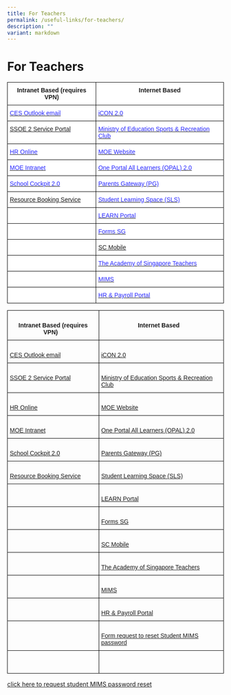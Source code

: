 ```yaml
---
title: For Teachers
permalink: /useful-links/for-teachers/
description: ""
variant: markdown
---
```

# **For Teachers**
<table style="border-collapse:collapse;border-spacing:0" class="tg"><thead><tr><th style="background-color:#FFF;border-color:black;border-style:solid;border-width:1px;font-family:Arial, sans-serif;font-size:14px;font-weight:bold;overflow:hidden;padding:10px 5px;text-align:center;vertical-align:top;word-break:normal"><span style="font-weight:bold;background-color:#FFF">Intranet Based (requires VPN)</span></th><th style="background-color:#FFF;border-color:black;border-style:solid;border-width:1px;font-family:Arial, sans-serif;font-size:14px;font-weight:bold;overflow:hidden;padding:10px 5px;text-align:center;vertical-align:top;word-break:normal"><span style="background-color:#FFF">Internet Based</span></th></tr></thead><tbody><tr><td style="background-color:#FFF;border-color:black;border-style:solid;border-width:1px;color:#2828FF;font-family:Arial, sans-serif;font-size:14px;overflow:hidden;padding:10px 5px;text-align:left;text-decoration:underline;vertical-align:top;word-break:normal"><a href="https://schools.gov.sg/owa"><span style="font-weight:400;text-decoration:none;color:#2828FF">CES Outlook email</span></a></td><td style="background-color:#FFF;border-color:black;border-style:solid;border-width:1px;color:#2828FF;font-family:Arial, sans-serif;font-size:14px;overflow:hidden;padding:10px 5px;text-align:left;text-decoration:underline;vertical-align:top;word-break:normal"><a href="https://icon.moe.edu.sg/"><span style="font-weight:400;text-decoration:none;color:#2828FF">iCON 2.0</span></a></td></tr><tr><td style="background-color:#FFF;border-color:black;border-style:solid;border-width:1px;color:#2828FF;font-family:Arial, sans-serif;font-size:14px;overflow:hidden;padding:10px 5px;text-align:left;text-decoration:underline;vertical-align:top;word-break:normal"><a href="https://ssoe2.moe.edu.sg/sp">SSOE 2 Service Portal</a></td><td style="background-color:#FFF;border-color:black;border-style:solid;border-width:1px;color:#2828FF;font-family:Arial, sans-serif;font-size:14px;overflow:hidden;padding:10px 5px;text-align:left;text-decoration:underline;vertical-align:top;word-break:normal"><a href="https://www.mesrc.net/"><span style="font-weight:400;text-decoration:none;color:#2828FF">Ministry of Education Sports &amp; Recreation Club</span></a></td></tr><tr><td style="background-color:#FFF;border-color:black;border-style:solid;border-width:1px;color:#2828FF;font-family:Arial, sans-serif;font-size:14px;overflow:hidden;padding:10px 5px;text-align:left;text-decoration:underline;vertical-align:top;word-break:normal"><a href="https://intranet.moe.gov.sg/hronline/Pages/Home.aspx"><span style="font-weight:400;text-decoration:none;color:#2828FF">HR Online</span></a></td><td style="background-color:#FFF;border-color:black;border-style:solid;border-width:1px;color:#2828FF;font-family:Arial, sans-serif;font-size:14px;overflow:hidden;padding:10px 5px;text-align:left;text-decoration:underline;vertical-align:top;word-break:normal"><a href="https://www.moe.gov.sg/"><span style="font-weight:400;text-decoration:none;color:#2828FF">MOE Website</span></a></td></tr><tr><td style="background-color:#FFF;border-color:black;border-style:solid;border-width:1px;color:#2828FF;font-family:Arial, sans-serif;font-size:14px;overflow:hidden;padding:10px 5px;text-align:left;text-decoration:underline;vertical-align:top;word-break:normal"><a href="https://intranet.moe.gov.sg/Pages/Home.aspx"><span style="font-weight:400;text-decoration:none;color:#2828FF">MOE Intranet</span></a></td><td style="background-color:#FFF;border-color:black;border-style:solid;border-width:1px;color:#2828FF;font-family:Arial, sans-serif;font-size:14px;overflow:hidden;padding:10px 5px;text-align:left;text-decoration:underline;vertical-align:top;word-break:normal"><a href="https://www.opal2.moe.edu.sg/app/learner"><span style="font-weight:400;text-decoration:none;color:#2828FF">One Portal All Learners (OPAL) 2.0</span></a></td></tr><tr><td style="background-color:#FFF;border-color:black;border-style:solid;border-width:1px;color:#2828FF;font-family:Arial, sans-serif;font-size:14px;overflow:hidden;padding:10px 5px;text-align:left;text-decoration:underline;vertical-align:top;word-break:normal"><a href="https://schoolcockpit.moe.gov.sg/"><span style="font-weight:400;text-decoration:none;color:#2828FF">School Cockpit 2.0</span></a></td><td style="background-color:#FFF;border-color:black;border-style:solid;border-width:1px;color:#2828FF;font-family:Arial, sans-serif;font-size:14px;overflow:hidden;padding:10px 5px;text-align:left;text-decoration:underline;vertical-align:top;word-break:normal"><a href="https://pg.moe.edu.sg/"><span style="font-weight:400;text-decoration:none;color:#2828FF">Parents Gateway (PG)</span></a></td></tr><tr><td style="background-color:#FFF;border-color:black;border-style:solid;border-width:1px;color:#2828FF;font-family:Arial, sans-serif;font-size:14px;overflow:hidden;padding:10px 5px;text-align:left;text-decoration:underline;vertical-align:top;word-break:normal"><a href="https://u8308153.ct.sendgrid.net/ls/click?upn=E-2FIsRsv7g6xSq8dAl9lUnL8OPsoY10GgNbu0ly4V8foRFAuW1wDXiiHWNS1l86YaSWLe_-2Bi8p7maYzDZIu27aYylPfCLqd3NfNCX69QAWDJ7cWUVz2tFXnGzcVP2-2BIqJC5Ytsm5eXC7wt7clYfcbQUqVxWMh9iHYNbHJtceUeGKNzP8DMjz-2Bbh6x26omuFSsdPaz-2BhYltU2T9HRVZRZsAwrCYsl9Enm713cUl7qFtIAIqLrR-2FTMlpdhNl3HzLZODlmtnrhthNAfyxpQGcM9PEzmXwT-2F2M1T93WOdo-2BcNuBINA0Yw-3D">Resource Booking Service</a></td><td style="background-color:#FFF;border-color:black;border-style:solid;border-width:1px;color:#2828FF;font-family:Arial, sans-serif;font-size:14px;overflow:hidden;padding:10px 5px;text-align:left;text-decoration:underline;vertical-align:top;word-break:normal"><a href="https://vle.learning.moe.edu.sg/admin_login"><span style="font-weight:400;text-decoration:none;color:#2828FF">Student Learning Space (SLS)</span></a></td></tr><tr><td style="background-color:#FFF;border-color:black;border-style:solid;border-width:1px;color:#2828FF;font-family:Arial, sans-serif;font-size:14px;overflow:hidden;padding:10px 5px;text-align:left;text-decoration:underline;vertical-align:top;word-break:normal"></td><td style="background-color:#FFF;border-color:black;border-style:solid;border-width:1px;color:#2828FF;font-family:Arial, sans-serif;font-size:14px;overflow:hidden;padding:10px 5px;text-align:left;text-decoration:underline;vertical-align:top;word-break:normal"><a href="http://www.learn.gov.sg/"><span style="font-weight:400;text-decoration:none;color:#2828FF">LEARN Portal</span></a></td></tr><tr><td style="background-color:#FFF;border-color:black;border-style:solid;border-width:1px;color:#2828FF;font-family:Arial, sans-serif;font-size:14px;overflow:hidden;padding:10px 5px;text-align:left;text-decoration:underline;vertical-align:top;word-break:normal"></td><td style="background-color:#FFF;border-color:black;border-style:solid;border-width:1px;color:#2828FF;font-family:Arial, sans-serif;font-size:14px;overflow:hidden;padding:10px 5px;text-align:left;text-decoration:underline;vertical-align:top;word-break:normal"><a href="https://www.form.gov.sg/#!/"><span style="font-weight:400;text-decoration:none;color:#2828FF">Forms SG</span></a></td></tr><tr><td style="background-color:#FFF;border-color:black;border-style:solid;border-width:1px;font-family:Arial, sans-serif;font-size:14px;overflow:hidden;padding:10px 5px;text-align:left;vertical-align:top;word-break:normal"></td><td style="background-color:#FFF;border-color:black;border-style:solid;border-width:1px;color:#2828FF;font-family:Arial, sans-serif;font-size:14px;overflow:hidden;padding:10px 5px;text-align:left;text-decoration:underline;vertical-align:top;word-break:normal"><a href="https://scmobile.moe.edu.sg/login">SC Mobile</a></td></tr><tr><td style="background-color:#FFF;border-color:black;border-style:solid;border-width:1px;font-family:Arial, sans-serif;font-size:14px;overflow:hidden;padding:10px 5px;text-align:left;vertical-align:top;word-break:normal"></td><td style="background-color:#FFF;border-color:black;border-style:solid;border-width:1px;color:#2828FF;font-family:Arial, sans-serif;font-size:14px;overflow:hidden;padding:10px 5px;text-align:left;text-decoration:underline;vertical-align:top;word-break:normal"><a href="https://academyofsingaporeteachers.moe.edu.sg/"><span style="font-weight:400;text-decoration:none;color:#2828FF">The Academy of Singapore Teachers</span></a></td></tr><tr><td style="background-color:#FFF;border-color:black;border-style:solid;border-width:1px;font-family:Arial, sans-serif;font-size:14px;overflow:hidden;padding:10px 5px;text-align:left;vertical-align:top;word-break:normal"><span style="background-color:#FFF"> </span></td><td style="background-color:#FFF;border-color:black;border-style:solid;border-width:1px;color:#2828FF;font-family:Arial, sans-serif;font-size:14px;overflow:hidden;padding:10px 5px;text-align:left;text-decoration:underline;vertical-align:top;word-break:normal"><a href="https://portal.mims.moe.gov.sg/idmdash/#/landing"><span style="font-weight:400;text-decoration:none;color:#2828FF">MIMS</span></a></td></tr><tr><td style="background-color:#FFF;border-color:black;border-style:solid;border-width:1px;font-family:Arial, sans-serif;font-size:14px;overflow:hidden;padding:10px 5px;text-align:left;vertical-align:top;word-break:normal"><span style="background-color:#FFF"> </span></td><td style="background-color:#FFF;border-color:black;border-style:solid;border-width:1px;color:#2828FF;font-family:Arial, sans-serif;font-size:14px;overflow:hidden;padding:10px 5px;text-align:left;text-decoration:underline;vertical-align:top;word-break:normal"><a href="https://www.hrp.gov.sg/hrp/#/"><span style="font-weight:400;text-decoration:none;color:#2828FF">HR &amp; Payroll Portal</span></a></td></tr></tbody></table>  

<table class="tg" style="border-collapse:collapse;border-spacing:0"><thead><tr><th style="border-color:black;border-style:solid;border-width:1px;font-family:Arial, sans-serif;font-size:14px;font-weight:bold;overflow:hidden;padding:10px 5px;text-align:center;vertical-align:top;word-break:normal">&nbsp;&nbsp;&nbsp;<br>Intranet Based (requires VPN)&nbsp;&nbsp;&nbsp;</th><th style="border-color:black;border-style:solid;border-width:1px;font-family:Arial, sans-serif;font-size:14px;font-weight:bold;overflow:hidden;padding:10px 5px;text-align:center;vertical-align:top;word-break:normal">&nbsp;&nbsp;&nbsp;<br>Internet Based&nbsp;&nbsp;&nbsp;</th></tr></thead>
<tbody><tr><td style="border-color:black;border-style:solid;border-width:1px;font-family:Arial, sans-serif;font-size:14px;overflow:hidden;padding:10px 5px;text-align:left;vertical-align:top;word-break:normal">&nbsp;&nbsp;&nbsp;<br><a href="https://schools.gov.sg/owa">CES Outlook email</a>&nbsp;&nbsp;&nbsp;</td><td style="border-color:black;border-style:solid;border-width:1px;font-family:Arial, sans-serif;font-size:14px;overflow:hidden;padding:10px 5px;text-align:left;vertical-align:top;word-break:normal">&nbsp;&nbsp;&nbsp;<br><a href="https://icon.moe.edu.sg/">iCON 2.0</a>&nbsp;&nbsp;&nbsp;</td></tr>
<tr><td style="border-color:black;border-style:solid;border-width:1px;font-family:Arial, sans-serif;font-size:14px;overflow:hidden;padding:10px 5px;text-align:left;vertical-align:top;word-break:normal">&nbsp;&nbsp;&nbsp;<br><a href="https://ssoe2.moe.edu.sg/sp">SSOE 2 Service Portal</a>&nbsp;&nbsp;&nbsp;</td><td style="border-color:black;border-style:solid;border-width:1px;font-family:Arial, sans-serif;font-size:14px;overflow:hidden;padding:10px 5px;text-align:left;vertical-align:top;word-break:normal">   <br><a rel="noopener noreferrer" target="_blank" href="https://www.mesrc.net/">Ministry of Education Sports &amp; Recreation Club</a>   </td></tr>
<tr><td style="border-color:black;border-style:solid;border-width:1px;font-family:Arial, sans-serif;font-size:14px;overflow:hidden;padding:10px 5px;text-align:left;vertical-align:top;word-break:normal">&nbsp;&nbsp;&nbsp;<br><a href="https://intranet.moe.gov.sg/hronline/Pages/Home.aspx">HR Online</a>&nbsp;&nbsp;&nbsp;</td><td style="border-color:black;border-style:solid;border-width:1px;font-family:Arial, sans-serif;font-size:14px;overflow:hidden;padding:10px 5px;text-align:left;vertical-align:top;word-break:normal">&nbsp;&nbsp;&nbsp;<br><a href="https://www.moe.gov.sg/">MOE Website</a>&nbsp;&nbsp;&nbsp;</td></tr>
<tr><td style="border-color:black;border-style:solid;border-width:1px;font-family:Arial, sans-serif;font-size:14px;overflow:hidden;padding:10px 5px;text-align:left;vertical-align:top;word-break:normal">&nbsp;&nbsp;&nbsp;<br><a href="https://intranet.moe.gov.sg/Pages/Home.aspx">MOE Intranet</a>&nbsp;&nbsp;&nbsp;</td><td style="border-color:black;border-style:solid;border-width:1px;font-family:Arial, sans-serif;font-size:14px;overflow:hidden;padding:10px 5px;text-align:left;vertical-align:top;word-break:normal">&nbsp;&nbsp;&nbsp;<br><a href="https://www.opal2.moe.edu.sg/app/learner">One Portal All Learners (OPAL) 2.0</a>&nbsp;&nbsp;&nbsp;</td></tr>
<tr><td style="border-color:black;border-style:solid;border-width:1px;font-family:Arial, sans-serif;font-size:14px;overflow:hidden;padding:10px 5px;text-align:left;vertical-align:top;word-break:normal">&nbsp;&nbsp;&nbsp;<br><a href="https://schoolcockpit.moe.gov.sg/">School Cockpit 2.0</a>&nbsp;&nbsp;&nbsp;</td><td style="border-color:black;border-style:solid;border-width:1px;font-family:Arial, sans-serif;font-size:14px;overflow:hidden;padding:10px 5px;text-align:left;vertical-align:top;word-break:normal">&nbsp;&nbsp;&nbsp;<br><a href="https://pg.moe.edu.sg/">Parents Gateway (PG)</a>&nbsp;&nbsp;&nbsp;</td></tr>
<tr><td style="border-color:black;border-style:solid;border-width:1px;font-family:Arial, sans-serif;font-size:14px;overflow:hidden;padding:10px 5px;text-align:left;vertical-align:top;word-break:normal">   <br><a rel="noopener noreferrer" target="_blank" href="https://u8308153.ct.sendgrid.net/ls/click?upn=E-2FIsRsv7g6xSq8dAl9lUnL8OPsoY10GgNbu0ly4V8foRFAuW1wDXiiHWNS1l86YaSWLe_-2Bi8p7maYzDZIu27aYylPfCLqd3NfNCX69QAWDJ7cWUVz2tFXnGzcVP2-2BIqJC5Ytsm5eXC7wt7clYfcbQUqVxWMh9iHYNbHJtceUeGKNzP8DMjz-2Bbh6x26omuFSsdPaz-2BhYltU2T9HRVZRZsAwrCYsl9Enm713cUl7qFtIAIqLrR-2FTMlpdhNl3HzLZODlmtnrhthNAfyxpQGcM9PEzmXwT-2F2M1T93WOdo-2BcNuBINA0Yw-3D">Resource Booking Service</a>   </td><td style="border-color:black;border-style:solid;border-width:1px;font-family:Arial, sans-serif;font-size:14px;overflow:hidden;padding:10px 5px;text-align:left;vertical-align:top;word-break:normal">&nbsp;&nbsp;&nbsp;<br><a href="https://vle.learning.moe.edu.sg/admin_login">Student Learning Space (SLS)</a>&nbsp;&nbsp;&nbsp;</td>
</tr>
<tr><td style="border-color:black;border-style:solid;border-width:1px;font-family:Arial, sans-serif;font-size:14px;overflow:hidden;padding:10px 5px;text-align:left;vertical-align:top;word-break:normal">&nbsp;&nbsp;&nbsp;<br> &nbsp;&nbsp;&nbsp;</td><td style="border-color:black;border-style:solid;border-width:1px;font-family:Arial, sans-serif;font-size:14px;overflow:hidden;padding:10px 5px;text-align:left;vertical-align:top;word-break:normal">&nbsp;&nbsp;&nbsp;<br><a href="http://www.learn.gov.sg/">LEARN Portal</a>&nbsp;&nbsp;&nbsp;</td></tr>
<tr><td style="border-color:black;border-style:solid;border-width:1px;font-family:Arial, sans-serif;font-size:14px;overflow:hidden;padding:10px 5px;text-align:left;vertical-align:top;word-break:normal">&nbsp;&nbsp;&nbsp;<br> &nbsp;&nbsp;&nbsp;</td><td style="border-color:black;border-style:solid;border-width:1px;font-family:Arial, sans-serif;font-size:14px;overflow:hidden;padding:10px 5px;text-align:left;vertical-align:top;word-break:normal">&nbsp;&nbsp;&nbsp;<br><a href="https://www.form.gov.sg/#!/">Forms SG</a>&nbsp;&nbsp;&nbsp;</td></tr>
<tr><td style="border-color:black;border-style:solid;border-width:1px;font-family:Arial, sans-serif;font-size:14px;overflow:hidden;padding:10px 5px;text-align:left;vertical-align:top;word-break:normal">&nbsp;&nbsp;&nbsp;<br> &nbsp;&nbsp;&nbsp;</td><td style="border-color:black;border-style:solid;border-width:1px;font-family:Arial, sans-serif;font-size:14px;overflow:hidden;padding:10px 5px;text-align:left;vertical-align:top;word-break:normal">&nbsp;&nbsp;&nbsp;<br><a href="https://scmobile.moe.edu.sg/login">SC Mobile</a>&nbsp;&nbsp;&nbsp;</td></tr>
<tr><td style="border-color:black;border-style:solid;border-width:1px;font-family:Arial, sans-serif;font-size:14px;overflow:hidden;padding:10px 5px;text-align:left;vertical-align:top;word-break:normal">&nbsp;&nbsp;&nbsp;<br> &nbsp;&nbsp;&nbsp;</td><td style="border-color:black;border-style:solid;border-width:1px;font-family:Arial, sans-serif;font-size:14px;overflow:hidden;padding:10px 5px;text-align:left;vertical-align:top;word-break:normal">   <br><a rel="noopener noreferrer" target="_blank" href="https://academyofsingaporeteachers.moe.edu.sg/">The Academy of Singapore Teachers</a>   </td></tr>
<tr><td style="border-color:black;border-style:solid;border-width:1px;font-family:Arial, sans-serif;font-size:14px;overflow:hidden;padding:10px 5px;text-align:left;vertical-align:top;word-break:normal">&nbsp;&nbsp;&nbsp;<br> &nbsp;&nbsp;&nbsp;</td><td style="border-color:black;border-style:solid;border-width:1px;font-family:Arial, sans-serif;font-size:14px;overflow:hidden;padding:10px 5px;text-align:left;vertical-align:top;word-break:normal">&nbsp;&nbsp;&nbsp;<br><a href="https://portal.mims.moe.gov.sg/idmdash/#/landing">MIMS</a>&nbsp;&nbsp;&nbsp;</td></tr>
<tr><td style="border-color:black;border-style:solid;border-width:1px;font-family:Arial, sans-serif;font-size:14px;overflow:hidden;padding:10px 5px;text-align:left;vertical-align:top;word-break:normal">&nbsp;&nbsp;&nbsp;<br> &nbsp;&nbsp;&nbsp;</td><td style="border-color:black;border-style:solid;border-width:1px;font-family:Arial, sans-serif;font-size:14px;overflow:hidden;padding:10px 5px;text-align:left;vertical-align:top;word-break:normal">&nbsp;&nbsp;&nbsp;<br><a href="https://www.hrp.gov.sg/hrp/#/">HR &amp; Payroll Portal</a>&nbsp;&nbsp;&nbsp;</td></tr>
<tr><td style="border-color:black;border-style:solid;border-width:1px;font-family:Arial, sans-serif;font-size:14px;overflow:hidden;padding:10px 5px;text-align:left;vertical-align:top;word-break:normal">&nbsp;&nbsp;&nbsp;<br> &nbsp;&nbsp;&nbsp;</td><td style="border-color:black;border-style:solid;border-width:1px;font-family:Arial, sans-serif;font-size:14px;overflow:hidden;padding:10px 5px;text-align:left;vertical-align:top;word-break:normal">   <br><a rel="noopener noreferrer" target="_blank" href="https://form.gov.sg/66b3245ed07880395b080e60">Form request to reset Student MIMS password</a>   </td></tr>
<tr><td style="border-color:black;border-style:solid;border-width:1px;font-family:Arial, sans-serif;font-size:14px;overflow:hidden;padding:10px 5px;text-align:left;vertical-align:top;word-break:normal">&nbsp;&nbsp;&nbsp;<br> &nbsp;&nbsp;&nbsp;</td><td style="border-color:black;border-style:solid;border-width:1px;font-family:Arial, sans-serif;font-size:14px;overflow:hidden;padding:10px 5px;text-align:left;vertical-align:top;word-break:normal">&nbsp;&nbsp;&nbsp;<br> &nbsp;&nbsp;&nbsp;</td></tr></tbody></table>  

[click here to request student MIMS password reset](https://form.gov.sg/66b3245ed07880395b080e60)